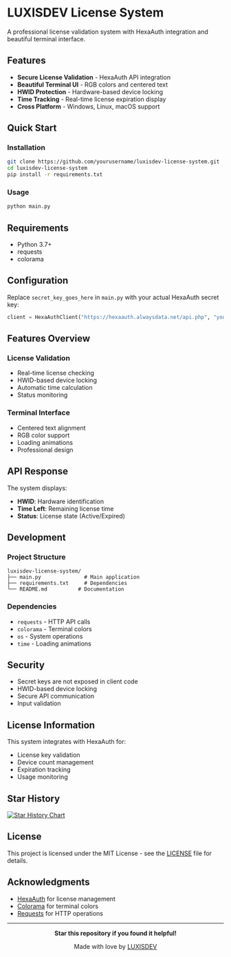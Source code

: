 # LUXISDEV License System

A professional license validation system with HexaAuth integration and beautiful terminal interface.

## Features

- **Secure License Validation** - HexaAuth API integration
- **Beautiful Terminal UI** - RGB colors and centered text
- **HWID Protection** - Hardware-based device locking
- **Time Tracking** - Real-time license expiration display
- **Cross Platform** - Windows, Linux, macOS support

## Quick Start

### Installation

```bash
git clone https://github.com/yourusername/luxisdev-license-system.git
cd luxisdev-license-system
pip install -r requirements.txt
```

### Usage

```bash
python main.py
```

## Requirements

- Python 3.7+
- requests
- colorama

## Configuration

Replace `secret_key_goes_here` in `main.py` with your actual HexaAuth secret key:

```python
client = HexaAuthClient("https://hexaauth.alwaysdata.net/api.php", "your_secret_key_here")
```

## Features Overview

### License Validation
- Real-time license checking
- HWID-based device locking
- Automatic time calculation
- Status monitoring

### Terminal Interface
- Centered text alignment
- RGB color support
- Loading animations
- Professional design

## API Response

The system displays:
- **HWID**: Hardware identification
- **Time Left**: Remaining license time
- **Status**: License state (Active/Expired)

## Development

### Project Structure
```
luxisdev-license-system/
├── main.py              # Main application
├── requirements.txt     # Dependencies
└── README.md          # Documentation
```

### Dependencies
- `requests` - HTTP API calls
- `colorama` - Terminal colors
- `os` - System operations
- `time` - Loading animations

## Security

- Secret keys are not exposed in client code
- HWID-based device locking
- Secure API communication
- Input validation

## License Information

This system integrates with HexaAuth for:
- License key validation
- Device count management
- Expiration tracking
- Usage monitoring

## Star History

[![Star History Chart](https://api.star-history.com/svg?repos=yourusername/luxisdev-license-system&type=Date)](https://star-history.com/#yourusername/luxisdev-license-system&Date)

## License

This project is licensed under the MIT License - see the [LICENSE](LICENSE) file for details.

## Acknowledgments

- [HexaAuth](https://hexaauth.alwaysdata.net/) for license management
- [Colorama](https://github.com/tartley/colorama) for terminal colors
- [Requests](https://github.com/psf/requests) for HTTP operations

---

<div align="center">

**Star this repository if you found it helpful!**

Made with love by [LUXISDEV](https://github.com/luxisdev)

</div>

